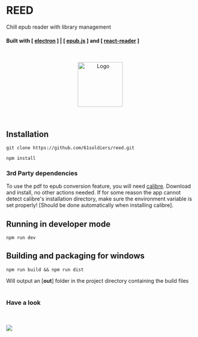 # REED
Chill epub reader with library management
#### Built with [ [electron](https://github.com/electron/electron) ] | [ [epub.js](https://github.com/futurepress/epub.js/) ] and [ [react-reader](https://github.com/gerhardsletten/react-reader) ]

<br/>
<p align="center" ><img src="https://cdn.discordapp.com/attachments/673801616754999297/792944069315395584/EvolvedMesh_LOGO_Transparent_dark_mode.png" alt="Logo" width="120" height="120"></p>  
<br/>



## Installation
```
git clone https://github.com/61soldiers/reed.git
```
```
npm install
```
### 3rd Party dependencies
To use the pdf to epub conversion feature, you will need [calibre](https://calibre-ebook.com/download). 
Download and install, no other actions needed. 
If for some reason the app cannot detect calibre's installation directory, make sure the environment variable is set properly! 
[Should be done automatically when installing calibre].

## Running in developer mode
```
npm run dev
```

## Building and packaging for windows
```
npm run build && npm run dist
```
Will output an [**out**] folder in the project directory containing the build files
<br/><br/>

### Have a look
<br/>
<br/>
<img src="https://cdn.discordapp.com/attachments/673801616754999297/792943112376680468/unknown.png">
